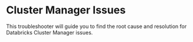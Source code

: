 ﻿<properties
	pageTitle="TSG Summary: Cluster Manager Issues"
	description="TSG Summary: Cluster Manager Issues"
	service="Microsoft.Databricks"
	resource="Microsoft.Databricks/workspaces"
	ms.author="lahaddad"
	selfHelpType="TSG_Description"
	cloudEnvironments="public, fairfax, usnat, ussec"
	articleId="f2031811-5256-438f-a053-c20d2fe2659b"
	ownershipId=""
/>

# Cluster Manager Issues

This troubleshooter will guide you to find the root cause and resolution for Databricks Cluster Manager issues.
